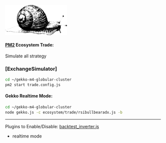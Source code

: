 <img src="https://github.com/universalbit-dev/gekko-m4/blob/master/images/snail.png" width="200" />

#### [PM2](https://pm2.io/docs/runtime/guide/process-management/) Ecosystem Trade: 
Simulate all strategy 
### [ExchangeSimulator]
```bash
cd ~/gekko-m4-globular-cluster
pm2 start trade.config.js
```

#### Gekko Realtime Mode:

```bash
cd ~/gekko-m4-globular-cluster
node gekko.js -c ecosystem/trade/rsibullbearadx.js -b
```
---

Plugins to Enable/Disable: [backtest_inverter.js](https://github.com/universalbit-dev/gekko-m4/blob/master/ecosystem/backtest/backtest_inverter.js)


* realtime mode []()

